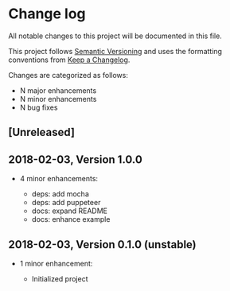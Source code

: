 # Change log

All notable changes to this project will be documented in this file.

This project follows [Semantic Versioning](http://semver.org/) and uses the formatting conventions from [Keep a Changelog](http://keepachangelog.com).

Changes are categorized as follows:

* N major enhancements
* N minor enhancements
* N bug fixes

## [Unreleased]

## 2018-02-03, Version 1.0.0

* 4 minor enhancements:

  * deps: add mocha
  * deps: add puppeteer
  * docs: expand README
  * docs: enhance example

## 2018-02-03, Version 0.1.0 (unstable)

* 1 minor enhancement:

  * Initialized project
